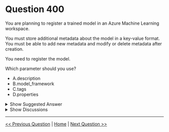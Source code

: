 # Question 400

You are planning to register a trained model in an Azure Machine Learning workspace.

You must store additional metadata about the model in a key-value format. You must be able to add new metadata and modify or delete metadata after creation.

You need to register the model.

Which parameter should you use?

* A.description
* B.model_framework
* C.tags
* D.properties

<details>
  <summary>Show Suggested Answer</summary>

  <strong>C</strong><br>

</details>

<details>
  <summary>Show Discussions</summary>

<blockquote><p><strong>J_AR</strong> <code>(Mon 02 Jan 2023 21:33)</code> - <em>Upvotes: 10</em></p><p>Tags can be deleted but properties cannot.</p></blockquote>
<blockquote><p><strong>pancman</strong> <code>(Wed 12 Apr 2023 20:10)</code> - <em>Upvotes: 7</em></p><p>The correct answer is C. To clarify things for everybody: tags and properties are both key value pairs . But here is the important difference: tags can be changed later; but properties can&#x27;t be changed after the model is registered.</p></blockquote>
<blockquote><p><strong>james2033</strong> <code>(Sun 20 Oct 2024 10:42)</code> - <em>Upvotes: 1</em></p><p>Tag key-value pairs for model

https://learn.microsoft.com/en-us/azure/machine-learning/how-to-manage-models?view=azureml-api-2&amp;tabs=python%2Cuse-local#update

https://learn.microsoft.com/en-us/python/api/azureml-core/azureml.core.model.model?view=azure-ml-py#parameters</p></blockquote>
<blockquote><p><strong>phdykd</strong> <code>(Fri 23 Feb 2024 20:39)</code> - <em>Upvotes: 1</em></p><p>Seems C.</p></blockquote>
<blockquote><p><strong>Thornehead</strong> <code>(Tue 28 Mar 2023 03:13)</code> - <em>Upvotes: 1</em></p><p>Tags can be deleted or changed.

https://docs.microsoft.com/en-us/azure/azure-resource-manager/management/tag-resources?tabs=json</p></blockquote>
<blockquote><p><strong>dp100uber</strong> <code>(Thu 29 Dec 2022 23:31)</code> - <em>Upvotes: 4</em></p><p>Should be tags because those can be deleted.</p></blockquote>

</details>

---

[<< Previous Question](question_399.md) | [Home](/index.md) | [Next Question >>](question_401.md)
